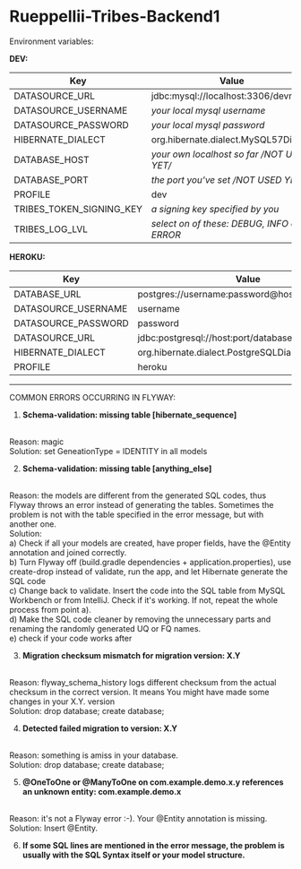 # Rueppellii-Tribes-Backend1

Environment variables:

**DEV:**

| Key | Value |
| --- | ----- | 
|DATASOURCE_URL | jdbc:mysql://localhost:3306/devma |
|DATASOURCE_USERNAME | *your local mysql username* |
|DATASOURCE_PASSWORD | *your local mysql password* |
|HIBERNATE_DIALECT | org.hibernate.dialect.MySQL57Dialect|
|DATABASE_HOST | *your own localhost so far /NOT USED YET/* |
|DATABASE_PORT | *the port you've set /NOT USED YET/* |
|PROFILE | dev |
|TRIBES_TOKEN_SIGNING_KEY | *a signing key specified by you* |
|TRIBES_LOG_LVL | *select on of these: DEBUG, INFO or ERROR* |

**HEROKU:**

| Key | Value |
| --- | ----- | 
|DATABASE_URL | postgres://username:password@host:port/database |
|DATASOURCE_USERNAME | username
|DATASOURCE_PASSWORD | password |
|DATASOURCE_URL | jdbc:postgresql://host:port/database |
|HIBERNATE_DIALECT | org.hibernate.dialect.PostgreSQLDialect|
|PROFILE | heroku |
 _________________________________________________________________

COMMON ERRORS OCCURRING IN FLYWAY:

1)	<strong>Schema-validation: missing table [hibernate_sequence]</strong>
<br>
Reason: magic
<br>
Solution: set GeneationType = IDENTITY in all models

2)	<strong>Schema-validation: missing table [anything_else] </strong>
<br>
Reason: the models are different from the generated SQL codes,
thus Flyway throws an error instead of generating the tables.
Sometimes the problem is not with the table specified in the
error message, but with another one.
<br>
Solution:
<br>
a) Check if all your models are created, have proper fields, 
have the @Entity annotation and joined correctly.
<br>
b) Turn Flyway off (build.gradle dependencies + application.properties), use create-drop 
instead of validate, run the app, and let Hibernate generate the SQL code
<br>
c) Change back to validate. Insert the code into the SQL table 
from MySQL Workbench or from IntelliJ. Check if it's working. 
If not, repeat the whole process from point a).
<br>
d) Make the SQL code cleaner by removing the unnecessary parts and renaming the
randomly generated UQ or FQ names.
<br>
e) check if your code works after 

3)	<strong>Migration checksum mismatch for migration version: X.Y</strong>
<br>
Reason: flyway_schema_history logs different checksum 
from the actual checksum in the correct version.
It means You might have made some changes in your X.Y. version
<br>
Solution: drop database; create database;

4)	<strong>Detected failed migration to version: X.Y</strong>
<br>
Reason: something is amiss in your database.
<br>
Solution: drop database; create database;

5)	<strong>@OneToOne or @ManyToOne on com.example.demo.x.y 
references an unknown entity: com.example.demo.x </strong>
<br>
Reason: it's not a Flyway error :-). Your @Entity annotation is missing.
<br>
Solution: Insert @Entity.

6) <strong>If some SQL lines are mentioned in the error message, 
the problem is usually with the SQL Syntax itself or your model structure.</strong>
